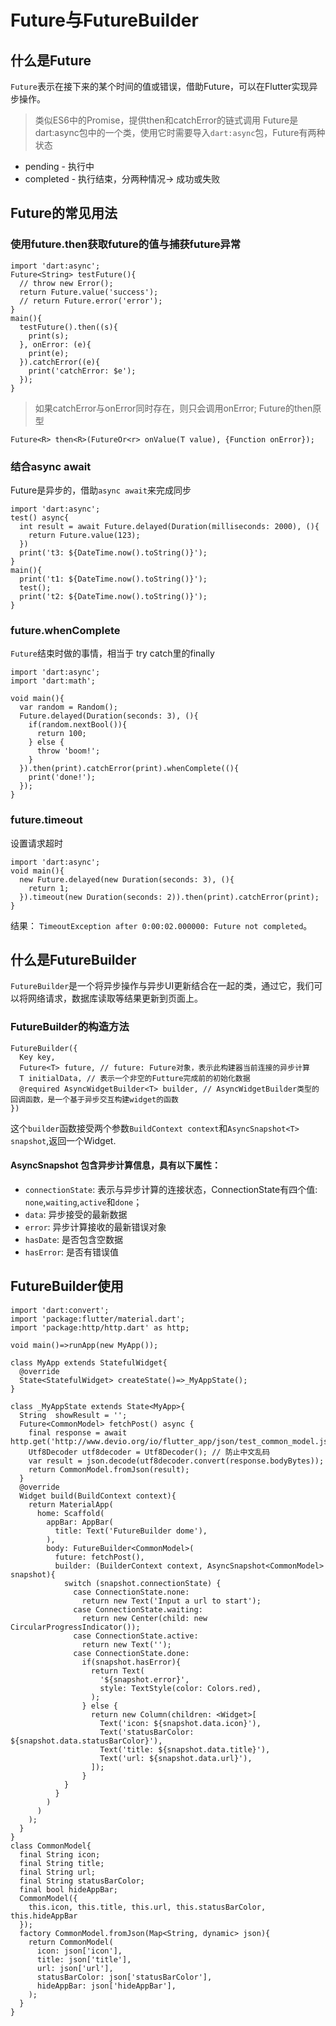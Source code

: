 # Future与FutureBuilder
## 什么是Future
``Future``表示在接下来的某个时间的值或错误，借助Future，可以在Flutter实现异步操作。
> 类似ES6中的Promise，提供then和catchError的链式调用
Future是dart:async包中的一个类，使用它时需要导入``dart:async``包，Future有两种状态
* pending - 执行中
* completed - 执行结束，分两种情况-> 成功或失败
## Future的常见用法
### 使用future.then获取future的值与捕获future异常
~~~
import 'dart:async';
Future<String> testFuture(){
  // throw new Error();
  return Future.value('success');
  // return Future.error('error');
}
main(){
  testFuture().then((s){
    print(s);
  }, onError: (e){
    print(e);
  }).catchError((e){
    print('catchError: $e');
  });
}
~~~
> 如果catchError与onError同时存在，则只会调用onError;
Future的then原型
~~~
Future<R> then<R>(FutureOr<r> onValue(T value), {Function onError});
~~~
### 结合async await
Future是异步的，借助``async await``来完成同步
~~~
import 'dart:async';
test() async{
  int result = await Future.delayed(Duration(milliseconds: 2000), (){
    return Future.value(123);
  })
  print('t3: ${DateTime.now().toString()}');
}
main(){
  print('t1: ${DateTime.now().toString()}');
  test();
  print('t2: ${DateTime.now().toString()}');
}
~~~
### future.whenComplete
``Future``结束时做的事情，相当于 try catch里的finally
~~~
import 'dart:async';
import 'dart:math';

void main(){
  var random = Random();
  Future.delayed(Duration(seconds: 3), (){
    if(random.nextBool()){
      return 100;
    } else {
      throw 'boom!';
    }
  }).then(print).catchError(print).whenComplete((){
    print('done!');
  });
}

~~~
### future.timeout
设置请求超时
~~~
import 'dart:async';
void main(){
  new Future.delayed(new Duration(seconds: 3), (){
    return 1;
  }).timeout(new Duration(seconds: 2)).then(print).catchError(print);
}
~~~
结果： ``TimeoutException after 0:00:02.000000: Future not completed``。
## 什么是FutureBuilder
``FutureBuilder``是一个将异步操作与异步UI更新结合在一起的类，通过它，我们可以将网络请求，数据库读取等结果更新到页面上。
### FutureBuilder的构造方法
~~~
FutureBuilder({
  Key key,
  Future<T> future, // future: Future对象，表示此构建器当前连接的异步计算
  T initialData, // 表示一个非空的Futture完成前的初始化数据
  @required AsyncWidgetBuilder<T> builder, // AsyncWidgetBuilder类型的回调函数，是一个基于异步交互构建widget的函数
})
~~~
这个``builder``函数接受两个参数``BuildContext context``和``AsyncSnapshot<T> snapshot``,返回一个Widget.
#### AsyncSnapshot 包含异步计算信息，具有以下属性：
* ``connectionState``: 表示与异步计算的连接状态，ConnectionState有四个值: ``none``,``waiting``,``active``和``done``；
* ``data``: 异步接受的最新数据
* ``error``: 异步计算接收的最新错误对象
* ``hasDate``: 是否包含空数据
* ``hasError``: 是否有错误值
## FutureBuilder使用
~~~
import 'dart:convert';
import 'package:flutter/material.dart';
import 'package:http/http.dart' as http;

void main()=>runApp(new MyApp());

class MyApp extends StatefulWidget{
  @override
  State<StatefulWidget> createState()=>_MyAppState();
}

class _MyAppState extends State<MyApp>{
  String  showResult = '';
  Future<CommonModel> fetchPost() async {
    final response = await http.get('http://www.devio.org/io/flutter_app/json/test_common_model.json');
    Utf8Decoder utf8decoder = Utf8Decoder(); // 防止中文乱码
    var result = json.decode(utf8decoder.convert(response.bodyBytes));
    return CommonModel.fromJson(result);
  }
  @override
  Widget build(BuildContext context){
    return MaterialApp(
      home: Scaffold(
        appBar: AppBar(
          title: Text('FutureBuilder dome'),
        ),
        body: FutureBuilder<CommonModel>(
          future: fetchPost(),
          builder: (BuilderContext context, AsyncSnapshot<CommonModel> snapshot){
            switch (snapshot.connectionState) {
              case ConnectionState.none:
                return new Text('Input a url to start');
              case ConnectionState.waiting:
                return new Center(child: new CircularProgressIndicator());
              case ConnectionState.active:
                return new Text('');
              case ConnectionState.done:
                if(snapshot.hasError){
                  return Text(
                    '${snapshot.error}',
                    style: TextStyle(color: Colors.red),
                  );
                } else {
                  return new Column(children: <Widget>[
                    Text('icon: ${snapshot.data.icon}'),
                    Text('statusBarColor: ${snapshot.data.statusBarColor}'),
                    Text('title: ${snapshot.data.title}'),
                    Text('url: ${snapshot.data.url}'),
                  ]);
                }
            }
          }
        )
      )
    );
  }
}
class CommonModel{
  final String icon;
  final String title;
  final String url;
  final String statusBarColor;
  final bool hideAppBar;
  CommonModel({
    this.icon, this.title, this.url, this.statusBarColor, this.hideAppBar
  });
  factory CommonModel.fromJson(Map<String, dynamic> json){
    return CommonModel(
      icon: json['icon'],
      title: json['title'],
      url: json['url'],
      statusBarColor: json['statusBarColor'],
      hideAppBar: json['hideAppBar'],
    );
  }
}
~~~






